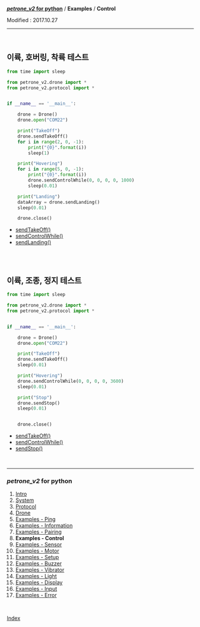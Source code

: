 **[*petrone_v2* for python](index.md)** / **Examples** / **Control**

Modified : 2017.10.27

---

<br>


## <a name="ControlWhileAndLanding">이륙, 호버링, 착륙 테스트</a>

```py
from time import sleep

from petrone_v2.drone import *
from petrone_v2.protocol import *


if __name__ == '__main__':

    drone = Drone()
    drone.open("COM22")

    print("TakeOff")
    drone.sendTakeOff()
    for i in range(2, 0, -1):
        print("{0}".format(i))
        sleep(1)

    print("Hovering")
    for i in range(5, 0, -1):
        print("{0}".format(i))
        drone.sendControlWhile(0, 0, 0, 0, 1000)
        sleep(0.01)

    print("Landing")
    dataArray = drone.sendLanding()
    sleep(0.01)

    drone.close()
```

- [sendTakeOff()](04_drone.md#sendTakeOff)
- [sendControlWhile()](04_drone.md#sendControlWhile)
- [sendLanding()](04_drone.md#sendLanding)


<br>
<br>


## <a name="ControlWhile">이륙, 조종, 정지 테스트</a>

```py
from time import sleep

from petrone_v2.drone import *
from petrone_v2.protocol import *


if __name__ == '__main__':

    drone = Drone()
    drone.open("COM22")

    print("TakeOff")
    drone.sendTakeOff()
    sleep(0.01)

    print("Hovering")
    drone.sendControlWhile(0, 0, 0, 0, 3600)
    sleep(0.01)

    print("Stop")
    drone.sendStop()
    sleep(0.01)


    drone.close()
```

- [sendTakeOff()](04_drone.md#sendTakeOff)
- [sendControlWhile()](04_drone.md#sendControlWhile)
- [sendStop()](04_drone.md#sendStop)


<br>


---

<h3><i>petrone_v2</i> for python</H3>

 1. [Intro](01_intro.md)
 2. [System](02_system.md)
 3. [Protocol](03_protocol.md)
 4. [Drone](04_drone.md)
 5. [Examples - Ping](examples_01_ping.md)
 6. [Examples - Information](examples_02_information.md)
 7. [Examples - Pairing](examples_03_pairing.md)
 8. **Examples - Control**
 9. [Examples - Sensor](examples_05_sensor.md)
10. [Examples - Motor](examples_06_motor.md)
11. [Examples - Setup](examples_07_setup.md)
12. [Examples - Buzzer](examples_08_buzzer.md)
13. [Examples - Vibrator](examples_09_vibrator.md)
14. [Examples - Light](examples_10_light.md)
15. [Examples - Display](examples_11_display.md)
16. [Examples - Input](examples_12_input.md)
17. [Examples - Error](examples_13_error.md)

<br>

[Index](index.md)
